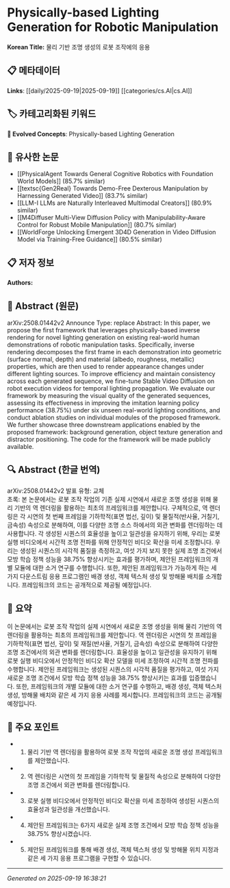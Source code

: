 
# Physically-based Lighting Generation for Robotic Manipulation

**Korean Title:** 물리 기반 조명 생성의 로봇 조작에의 응용

## 📋 메타데이터

**Links**: [[daily/2025-09-19|2025-09-19]] [[categories/cs.AI|cs.AI]]

## 🏷️ 카테고리화된 키워드
**🚀 Evolved Concepts**: Physically-based Lighting Generation

## 🔗 유사한 논문
- [[PhysicalAgent Towards General Cognitive Robotics with Foundation World Models]] (85.7% similar)
- [[textsc{Gen2Real} Towards Demo-Free Dexterous Manipulation by Harnessing Generated Video]] (83.7% similar)
- [[LLM-I LLMs are Naturally Interleaved Multimodal Creators]] (80.9% similar)
- [[M4Diffuser Multi-View Diffusion Policy with Manipulability-Aware Control for Robust Mobile Manipulation]] (80.7% similar)
- [[WorldForge Unlocking Emergent 3D4D Generation in Video Diffusion Model via Training-Free Guidance]] (80.5% similar)

## 📋 저자 정보

**Authors:** 

## 📄 Abstract (원문)

arXiv:2508.01442v2 Announce Type: replace 
Abstract: In this paper, we propose the first framework that leverages physically-based inverse rendering for novel lighting generation on existing real-world human demonstrations of robotic manipulation tasks. Specifically, inverse rendering decomposes the first frame in each demonstration into geometric (surface normal, depth) and material (albedo, roughness, metallic) properties, which are then used to render appearance changes under different lighting sources. To improve efficiency and maintain consistency across each generated sequence, we fine-tune Stable Video Diffusion on robot execution videos for temporal lighting propagation. We evaluate our framework by measuring the visual quality of the generated sequences, assessing its effectiveness in improving the imitation learning policy performance (38.75\%) under six unseen real-world lighting conditions, and conduct ablation studies on individual modules of the proposed framework. We further showcase three downstream applications enabled by the proposed framework: background generation, object texture generation and distractor positioning. The code for the framework will be made publicly available.

## 🔍 Abstract (한글 번역)

arXiv:2508.01442v2 발표 유형: 교체  
초록: 본 논문에서는 로봇 조작 작업의 기존 실제 시연에서 새로운 조명 생성을 위해 물리 기반의 역 렌더링을 활용하는 최초의 프레임워크를 제안합니다. 구체적으로, 역 렌더링은 각 시연의 첫 번째 프레임을 기하학적(표면 법선, 깊이) 및 물질적(반사율, 거칠기, 금속성) 속성으로 분해하여, 이를 다양한 조명 소스 하에서의 외관 변화를 렌더링하는 데 사용합니다. 각 생성된 시퀀스의 효율성을 높이고 일관성을 유지하기 위해, 우리는 로봇 실행 비디오에서 시간적 조명 전파를 위해 안정적인 비디오 확산을 미세 조정합니다. 우리는 생성된 시퀀스의 시각적 품질을 측정하고, 여섯 가지 보지 못한 실제 조명 조건에서 모방 학습 정책 성능을 38.75% 향상시키는 효과를 평가하며, 제안된 프레임워크의 개별 모듈에 대한 소거 연구를 수행합니다. 또한, 제안된 프레임워크가 가능하게 하는 세 가지 다운스트림 응용 프로그램인 배경 생성, 객체 텍스처 생성 및 방해물 배치를 소개합니다. 프레임워크의 코드는 공개적으로 제공될 예정입니다.

## 📝 요약

이 논문에서는 로봇 조작 작업의 실제 시연에서 새로운 조명 생성을 위해 물리 기반의 역 렌더링을 활용하는 최초의 프레임워크를 제안합니다. 역 렌더링은 시연의 첫 프레임을 기하학적(표면 법선, 깊이) 및 재질(반사율, 거칠기, 금속성) 속성으로 분해하여 다양한 조명 조건에서의 외관 변화를 렌더링합니다. 효율성을 높이고 일관성을 유지하기 위해 로봇 실행 비디오에서 안정적인 비디오 확산 모델을 미세 조정하여 시간적 조명 전파를 수행합니다. 제안된 프레임워크는 생성된 시퀀스의 시각적 품질을 평가하고, 여섯 가지 새로운 조명 조건에서 모방 학습 정책 성능을 38.75% 향상시키는 효과를 입증했습니다. 또한, 프레임워크의 개별 모듈에 대한 소거 연구를 수행하고, 배경 생성, 객체 텍스처 생성, 방해물 배치와 같은 세 가지 응용 사례를 제시합니다. 프레임워크의 코드는 공개될 예정입니다.

## 🎯 주요 포인트

- 1. 물리 기반 역 렌더링을 활용하여 로봇 조작 작업의 새로운 조명 생성 프레임워크를 제안했습니다.

- 2. 역 렌더링은 시연의 첫 프레임을 기하학적 및 물질적 속성으로 분해하여 다양한 조명 조건에서 외관 변화를 렌더링합니다.

- 3. 로봇 실행 비디오에서 안정적인 비디오 확산을 미세 조정하여 생성된 시퀀스의 효율성과 일관성을 개선했습니다.

- 4. 제안된 프레임워크는 6가지 새로운 실제 조명 조건에서 모방 학습 정책 성능을 38.75% 향상시켰습니다.

- 5. 제안된 프레임워크를 통해 배경 생성, 객체 텍스처 생성 및 방해물 위치 지정과 같은 세 가지 응용 프로그램을 구현할 수 있습니다.

---

*Generated on 2025-09-19 16:38:21*